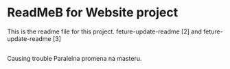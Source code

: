 # ReadMeB for Website project

This is the readme file for this project.
feture-update-readme [2]
and
feture-update-readme [3]

##
Causing trouble
Paralelna promena na masteru.
